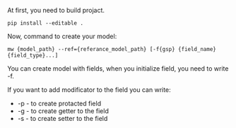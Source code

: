 At first, you need to build projact.
```
pip install --editable .
```

Now, command to create your model:
```
mw {model_path} --ref={referance_model_path} [-f{gsp} {field_name} {field_type}...]
```
You can create model with fields, when you initialize field, you need to write -f.

If you want to add modificator to the field you can write:
- -p - to create protacted field
- -g - to create getter to the field
- -s - to create setter to the field
